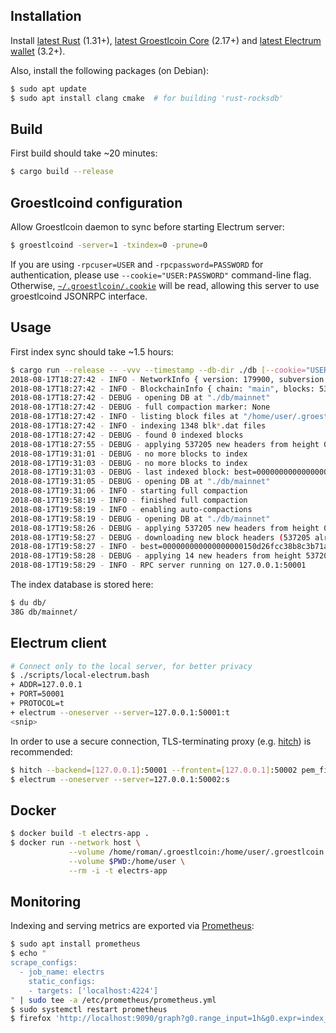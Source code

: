 ## Installation

Install [latest Rust](https://rustup.rs/) (1.31+),
[latest Groestlcoin Core](https://www.groestlcoin.org/groestlcoin-core-wallet/) (2.17+)
and [latest Electrum wallet](https://www.groestlcoin.org/groestlcoin-electrum-wallet/) (3.2+).

Also, install the following packages (on Debian):
```bash
$ sudo apt update
$ sudo apt install clang cmake  # for building 'rust-rocksdb'
```

## Build

First build should take ~20 minutes:
```bash
$ cargo build --release
```


## Groestlcoind configuration

Allow Groestlcoin daemon to sync before starting Electrum server:
```bash
$ groestlcoind -server=1 -txindex=0 -prune=0
```

If you are using `-rpcuser=USER` and `-rpcpassword=PASSWORD` for authentication, please use `--cookie="USER:PASSWORD"` command-line flag.
Otherwise, [`~/.groestlcoin/.cookie`](https://github.com/bitcoin/bitcoin/blob/0212187fc624ea4a02fc99bc57ebd413499a9ee1/contrib/debian/examples/bitcoin.conf#L70-L72) will be read, allowing this server to use groestlcoind JSONRPC interface.

## Usage

First index sync should take ~1.5 hours:
```bash
$ cargo run --release -- -vvv --timestamp --db-dir ./db [--cookie="USER:PASSWORD"]
2018-08-17T18:27:42 - INFO - NetworkInfo { version: 179900, subversion: "/Satoshi:0.17.99/" }
2018-08-17T18:27:42 - INFO - BlockchainInfo { chain: "main", blocks: 537204, headers: 537204, bestblockhash: "0000000000000000002956768ca9421a8ddf4e53b1d81e429bd0125a383e3636", pruned: false, initialblockdownload: false }
2018-08-17T18:27:42 - DEBUG - opening DB at "./db/mainnet"
2018-08-17T18:27:42 - DEBUG - full compaction marker: None
2018-08-17T18:27:42 - INFO - listing block files at "/home/user/.groestlcoin/blocks/blk*.dat"
2018-08-17T18:27:42 - INFO - indexing 1348 blk*.dat files
2018-08-17T18:27:42 - DEBUG - found 0 indexed blocks
2018-08-17T18:27:55 - DEBUG - applying 537205 new headers from height 0
2018-08-17T19:31:01 - DEBUG - no more blocks to index
2018-08-17T19:31:03 - DEBUG - no more blocks to index
2018-08-17T19:31:03 - DEBUG - last indexed block: best=0000000000000000002956768ca9421a8ddf4e53b1d81e429bd0125a383e3636 height=537204 @ 2018-08-17T15:24:02Z
2018-08-17T19:31:05 - DEBUG - opening DB at "./db/mainnet"
2018-08-17T19:31:06 - INFO - starting full compaction
2018-08-17T19:58:19 - INFO - finished full compaction
2018-08-17T19:58:19 - INFO - enabling auto-compactions
2018-08-17T19:58:19 - DEBUG - opening DB at "./db/mainnet"
2018-08-17T19:58:26 - DEBUG - applying 537205 new headers from height 0
2018-08-17T19:58:27 - DEBUG - downloading new block headers (537205 already indexed) from 000000000000000000150d26fcc38b8c3b71ae074028d1d50949ef5aa429da00
2018-08-17T19:58:27 - INFO - best=000000000000000000150d26fcc38b8c3b71ae074028d1d50949ef5aa429da00 height=537218 @ 2018-08-17T16:57:50Z (14 left to index)
2018-08-17T19:58:28 - DEBUG - applying 14 new headers from height 537205
2018-08-17T19:58:29 - INFO - RPC server running on 127.0.0.1:50001
```

The index database is stored here:
```bash
$ du db/
38G db/mainnet/
```

## Electrum client
```bash
# Connect only to the local server, for better privacy
$ ./scripts/local-electrum.bash
+ ADDR=127.0.0.1
+ PORT=50001
+ PROTOCOL=t
+ electrum --oneserver --server=127.0.0.1:50001:t
<snip>
```

In order to use a secure connection, TLS-terminating proxy (e.g. [hitch](https://github.com/varnish/hitch)) is recommended:
```bash
$ hitch --backend=[127.0.0.1]:50001 --frontent=[127.0.0.1]:50002 pem_file
$ electrum --oneserver --server=127.0.0.1:50002:s
```

## Docker
```bash
$ docker build -t electrs-app .
$ docker run --network host \
             --volume /home/roman/.groestlcoin:/home/user/.groestlcoin:ro \
             --volume $PWD:/home/user \
             --rm -i -t electrs-app
```

## Monitoring

Indexing and serving metrics are exported via [Prometheus](https://github.com/pingcap/rust-prometheus):

```bash
$ sudo apt install prometheus
$ echo "
scrape_configs:
  - job_name: electrs
    static_configs:
    - targets: ['localhost:4224']
" | sudo tee -a /etc/prometheus/prometheus.yml
$ sudo systemctl restart prometheus
$ firefox 'http://localhost:9090/graph?g0.range_input=1h&g0.expr=index_height&g0.tab=0'
```
